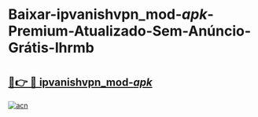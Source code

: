 # Baixar-ipvanishvpn_mod-_apk_-Premium-Atualizado-Sem-Anúncio-Grátis-lhrmb

# <h2><a href="https://uzmegv.esa.edu.pl?src=ipvanishvpn_mod-_apk_&ref=lhrmb">🔗👉 🔴 ipvanishvpn_mod-_apk_</a></h2>

[![acn](https://github.com/user-attachments/assets/0f9c940e-d8b0-45ae-aac7-cd30a18b3e1c)](https://uzmegv.esa.edu.pl?src=ipvanishvpn_mod-_apk_&ref=lhrmb)

